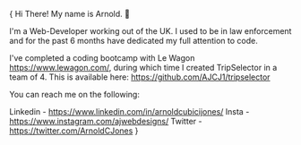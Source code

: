 { 
  Hi There! My name is Arnold. 👋 

  I'm a Web-Developer working out of the UK. I used to be in law enforcement and for the past 6 months have dedicated my full attention to code.

  I've completed a coding bootcamp with Le Wagon https://www.lewagon.com/, during which time I created TripSelector in a team of 4. This is available here:   https://github.com/AJCJ1/tripselector

  You can reach me on the following:

  Linkedin - https://www.linkedin.com/in/arnoldcubicijones/
  Insta - https://www.instagram.com/ajwebdesigns/
  Twitter - https://twitter.com/ArnoldCJones
}
